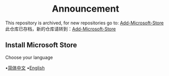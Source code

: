 <h1 align="center">Announcement</h1>

This repository is archived, for new repositories go to: [Add-Microsoft-Store](https://github.com/Goo-aw233/Add-Microsoft-Store)
此仓库已存档，新的仓库请转到：[Add-Microsoft-Store](https://github.com/Goo-aw233/Add-Microsoft-Store)

## Install Microsoft Store
 Choose your language 

•[简体中文](/Zh_Hans.md)
•[English](/En-Us.md)
